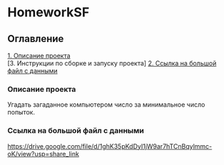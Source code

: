 # HomeworkSF

## Оглавление  
[1. Описание проекта](.README.md#Описание-проекта)   
[3. Инструкции по сборке и запуску проекта]
[2. Ссылка на большой файл с данными](.README.md#Ссылка-на-большой-файл-с-данными)  

### Описание проекта    
Угадать загаданное компьютером число за минимальное число попыток.

### Ссылка на большой файл с данными
https://drive.google.com/file/d/1ghK35pKdDyI1jW9ar7hTCnBqylmmc-oK/view?usp=share_link
